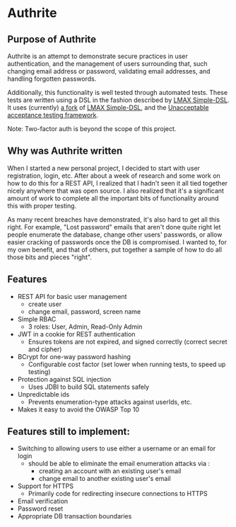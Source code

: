 # Authrite

## Purpose of Authrite

Authrite is an attempt to demonstrate secure practices in user authentication, and the management
of users surrounding that, such changing email address or password, validating email addresses,
and handling forgotten passwords.

Additionally, this functionality is well tested through automated tests.  These tests are written
using a DSL in the fashion described by [LMAX Simple-DSL](https://github.com/LMAX-Exchange/Simple-DSL/wiki). It
uses (currently) [a fork](https://github.com/lewisd32/Simple-DSL)
of [LMAX Simple-DSL](https://github.com/LMAX-Exchange/Simple-DSL), and
the [Unacceptable acceptance testing framework](https://github.com/unacceptable/unacceptable).

Note: Two-factor auth is beyond the scope of this project.

## Why was Authrite written

When I started a new personal project, I decided to start with user registration, login, etc.
After about a week of research and some work on how to do this for a REST API, I realized that I hadn't seen
it all tied together nicely anywhere that was open source.  I also realized that it's a significant amount
of work to complete all the important bits of functionality around this with proper testing.

As many recent breaches have demonstrated, it's also hard to get all this right.  For example, "Lost password"
emails that aren't done quite right let people enumerate the database, change other users' passwords, or allow
easier cracking of passwords once the DB is compromised.  I wanted to, for my own benefit, and that of others,
put together a sample of how to do all those bits and pieces "right".


## Features

- REST API for basic user management
  - create user
  - change email, password, screen name
- Simple RBAC
  - 3 roles: User, Admin, Read-Only Admin
- JWT in a cookie for REST authentication
  - Ensures tokens are not expired, and signed correctly (correct secret and cipher) 
- BCrypt for one-way password hashing
  - Configurable cost factor (set lower when running tests, to speed up testing)
- Protection against SQL injection
  - Uses JDBI to build SQL statements safely
- Unpredictable ids
  - Prevents enumeration-type attacks against userIds, etc.
- Makes it easy to avoid the OWASP Top 10


## Features still to implement:

- Switching to allowing users to use either a username or an email for login
  - should be able to eliminate the email enumeration attacks via :
    - creating an account with an existing user's email
    - change email to another existing user's email
- Support for HTTPS
  - Primarily code for redirecting insecure connections to HTTPS
- Email verification
- Password reset
- Appropriate DB transaction boundaries
